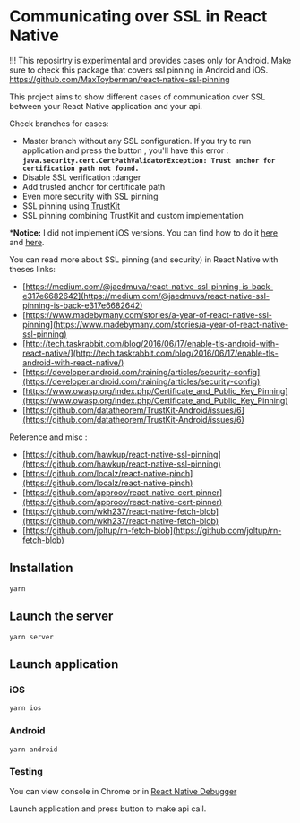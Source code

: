 # Communicating over SSL in React Native

!!! This reposirtry is experimental and provides cases only for Android. Make sure to check this package that covers ssl pinning in Android and iOS. https://github.com/MaxToyberman/react-native-ssl-pinning

This project aims to show different cases of communication over SSL between your React Native application and your api.

Check branches for cases:

- Master branch without any SSL configuration. If you try to run application and press the button , you'll have this error : **`java.security.cert.CertPathValidatorException: Trust anchor for certification path not found.`**
- Disable SSL verification :danger
- Add trusted anchor for certificate path
- Even more security with SSL pinning
- SSL pinning using [TrustKit](https://github.com/datatheorem/TrustKit-Android)
- SSL pinning combining TrustKit and custom implementation

\***Notice:** I did not implement iOS versions. You can find how to do it [here](https://medium.com/@jaedmuva/react-native-ssl-pinning-is-back-ios-version-814dfce2400c) and [here](https://github.com/datatheorem/TrustKit/blob/master/docs/getting-started.md).

You can read more about SSL pinning (and security) in React Native with theses links:

- [https://medium.com/@jaedmuva/react-native-ssl-pinning-is-back-e317e6682642](https://medium.com/@jaedmuva/react-native-ssl-pinning-is-back-e317e6682642)
- [https://www.madebymany.com/stories/a-year-of-react-native-ssl-pinning](https://www.madebymany.com/stories/a-year-of-react-native-ssl-pinning)
- [http://tech.taskrabbit.com/blog/2016/06/17/enable-tls-android-with-react-native/](http://tech.taskrabbit.com/blog/2016/06/17/enable-tls-android-with-react-native/)
- [https://developer.android.com/training/articles/security-config](https://developer.android.com/training/articles/security-config)
- [https://www.owasp.org/index.php/Certificate_and_Public_Key_Pinning](https://www.owasp.org/index.php/Certificate_and_Public_Key_Pinning)
- [https://github.com/datatheorem/TrustKit-Android/issues/6](https://github.com/datatheorem/TrustKit-Android/issues/6)

Reference and misc :

- [https://github.com/hawkup/react-native-ssl-pinning](https://github.com/hawkup/react-native-ssl-pinning)
- [https://github.com/localz/react-native-pinch](https://github.com/localz/react-native-pinch)
- [https://github.com/approov/react-native-cert-pinner](https://github.com/approov/react-native-cert-pinner)
- [https://github.com/wkh237/react-native-fetch-blob](https://github.com/wkh237/react-native-fetch-blob)
- [https://github.com/joltup/rn-fetch-blob](https://github.com/joltup/rn-fetch-blob)

## Installation

```
yarn
```

## Launch the server

```
yarn server
```

## Launch application

### iOS

```
yarn ios
```

### Android

```
yarn android
```

### Testing

You can view console in Chrome or in [React Native Debugger](https://github.com/jhen0409/react-native-debugger)

Launch application and press button to make api call.
